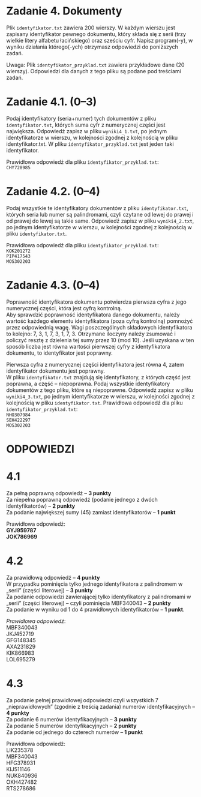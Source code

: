Zadanie 4. Dokumenty
=================
Plik `identyfikator.txt` zawiera 200 wierszy. W każdym wierszu jest zapisany
identyfikator pewnego dokumentu, który składa się z serii (trzy wielkie litery alfabetu
łacińskiego) oraz sześciu cyfr.
Napisz program(-y), w wyniku działania którego(-ych) otrzymasz odpowiedzi do poniższych
zadań.

Uwaga: Plik `identyfikator_przyklad.txt` zawiera przykładowe dane (20 wierszy).
Odpowiedzi dla danych z tego pliku są podane pod treściami zadań.

Zadanie 4.1. (0–3)
=
Podaj identyfikatory (seria+numer) tych dokumentów z pliku `identyfikator.txt`,
których suma cyfr z numerycznej części jest największa. Odpowiedź zapisz w pliku
`wyniki4_1.txt`, po jednym identyfikatorze w wierszu, w kolejności zgodnej z kolejnością
w pliku identyfikator.txt. W pliku `identyfikator_przyklad.txt` jest jeden taki identyfikator. 

Prawidłowa odpowiedź dla pliku `identyfikator_przyklad.txt`:\
`CHY728985`

Zadanie 4.2. (0–4)
=
Podaj wszystkie te identyfikatory dokumentów z pliku `identyfikator.txt`, których seria
lub numer są palindromami, czyli czytane od lewej do prawej i od prawej do lewej są takie
same. Odpowiedź zapisz w pliku `wyniki4_2.txt`, po jednym identyfikatorze w wierszu,
w kolejności zgodnej z kolejnością w pliku `identyfikator.txt`. 

Prawidłowa odpowiedź dla pliku `identyfikator_przyklad.txt`:\
`KOK201272`\
`PIP417543`\
`MOS302203`

Zadanie 4.3. (0–4)
=
Poprawność identyfikatora dokumentu potwierdza pierwsza cyfra z jego numerycznej części,
która jest cyfrą kontrolną.\
Aby sprawdzić poprawność identyfikatora danego dokumentu, należy wartość każdego
elementu identyfikatora (poza cyfrą kontrolną) pomnożyć przez odpowiednią wagę. Wagi
poszczególnych składowych identyfikatora to kolejno: 7, 3, 1, 7, 3, 1, 7, 3. Otrzymane iloczyny
należy zsumować i policzyć resztę z dzielenia tej sumy przez 10 (mod 10). Jeśli uzyskana w ten
sposób liczba jest równa wartości pierwszej cyfry z identyfikatora dokumentu, to identyfikator
jest poprawny. 

Pierwsza cyfra z numerycznej części identyfikatora jest równa 4, zatem identyfikator
dokumentu jest poprawny.\
W pliku `identyfikator.txt` znajdują się identyfikatory, z których część jest poprawna,
a część – niepoprawna. Podaj wszystkie identyfikatory dokumentów z tego pliku, które są
niepoprawne. Odpowiedź zapisz w pliku `wyniki4_3.txt`, po jednym identyfikatorze
w wierszu, w kolejności zgodnej z kolejnością w pliku `identyfikator.txt`.
Prawidłowa odpowiedź dla pliku `identyfikator_przyklad.txt`:\
`NHO307984`\
`SEH422297`\
`MOS302203`

ODPOWIEDZI
=
4.1
=
Za pełną poprawną odpowiedź – **3 punkty**\
Za niepełna poprawną odpowiedź (podanie jednego z
dwóch identyfikatorów) – **2 punkty**\
Za podanie największej sumy (45) zamiast identyfikatorów
– **1 punkt**

Prawidłowa odpowiedź:\
**GYJ959787**\
**JOK786969**

4.2
=
Za prawidłową odpowiedź – **4 punkty**\
W przypadku pominięcia tylko jednego identyfikatora
z palindromem w „serii” (części literowej) – **3 punkty**\
Za podanie odpowiedzi zawierającej tylko identyfikatory
z palindromami w „serii” (części literowej) – czyli
pominięcia MBF340043 – **2 punkty**\
Za podanie w wyniku od 1 do 4 prawidłowych
identyfikatorów – **1 punkt**.

*Prawidłowa odpowiedź*:\
MBF340043\
JKJ452719\
GFG148345\
AXA231829\
KIK866983\
LOL695279

4.3
=
Za podanie pełnej prawidłowej odpowiedzi czyli wszystkich
7 „nieprawidłowych” (zgodnie z treścią zadania) numerów
identyfikacyjnych – **4 punkty**\
Za podanie 6 numerów identyfikacyjnych – **3 punkty**\
Za podanie 5 numerów identyfikacyjnych – **2 punkty**\
Za podanie od jednego do czterech numerów – **1 punkt**

Prawidłowa odpowiedź:\
LIK235378\
MBF340043\
HFG378931\
KIJ511146\
NUK840936\
OKH427482\
RTS278686
